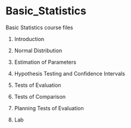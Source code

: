 # Basic_Statistics
Basic Statistics course files

1. Introduction

2. Normal Distribution

3. Estimation of Parameters

4. Hypothesis Testing and Confidence Intervals

5. Tests of Evaluation

6. Tests of Comparison

7. Planning Tests of Evaluation

8. Lab
